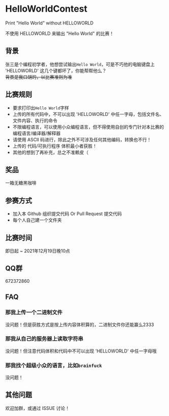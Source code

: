 # HelloWorldContest

Print "Hello World" without HELLOWORLD

不使用 HELLOWORLD 来输出 "Hello World" 的比赛！

## 背景

张三是个编程初学者，他想尝试输出`Hello World`，可是不巧他的电脑键盘上 'HELLOWORLD' 这几个键都坏了，你能帮帮他么？  
~~背景是我口胡的，以比赛准则为准~~

## 比赛规则

- 要求打印出`Hello World`字样
- 上传的所有代码中，不可以出现 'HELLOWORLD' 中任一字母，包括文件名、文件内容、执行的命令
- 不限编程语言，可以使用小众编程语言，但不得使用自创的专门针对本比赛的编程语言/编译器/解释器
- 请使用 ASCII 码进行，除此之外不可涉及任何其他编码，转换也不行！
- 上传的 代码/可执行程序 体积最小者获胜！
- 其他的想到了再补充，总之不准赖皮（

## 奖品

一箱无糖黑咖啡

## 参赛方式

- 加入本 Github 组织提交代码 Or Pull Request 提交代码
- 每个人自己建一个文件夹

## 比赛时间

即日起 ~ 2021年12月19日晚10点

## QQ群

672372860

## FAQ

### 那我上传一个二进制文件

没问题！但是获胜方式是按上传内容体积算的，二进制文件你还能赢么2333


### 那我从自己的服务器上读取字符串

没问题！但注意代码体积和代码中不可以出现 'HELLOWORLD' 中任一字母哦

### 那我找个超级小众的语言，比如`brainfuck`

没问题！

## 其他问题

欢迎加群，或通过 ISSUE 讨论！
